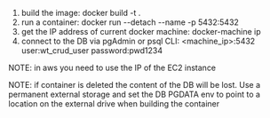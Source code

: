 1. build the image: docker build -t <name of the image> .
2. run a container: docker run --detach --name <name of the container> -p 5432:5432 <name of the image>
3. get the IP address of current docker machine: docker-machine ip
4. connect to the DB via pgAdmin or psql CLI: <machine_ip>:5432 user:wt_crud_user password:pwd1234


NOTE: in aws you need to use the IP of the EC2 instance

NOTE: if container is deleted the content of the DB will be lost. 
Use a permanent external  storage and set the DB PGDATA env to point to a location on the external drive when building the container

 
